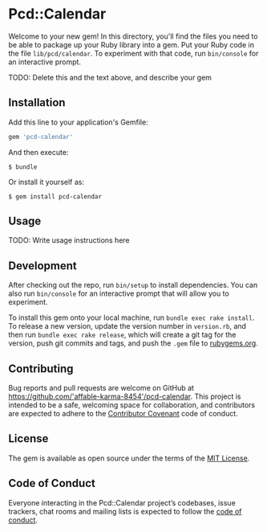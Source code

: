 # Pcd::Calendar

Welcome to your new gem! In this directory, you'll find the files you need to be able to package up your Ruby library into a gem. Put your Ruby code in the file `lib/pcd/calendar`. To experiment with that code, run `bin/console` for an interactive prompt.

TODO: Delete this and the text above, and describe your gem

## Installation

Add this line to your application's Gemfile:

```ruby
gem 'pcd-calendar'
```

And then execute:

    $ bundle

Or install it yourself as:

    $ gem install pcd-calendar

## Usage

TODO: Write usage instructions here

## Development

After checking out the repo, run `bin/setup` to install dependencies. You can also run `bin/console` for an interactive prompt that will allow you to experiment.

To install this gem onto your local machine, run `bundle exec rake install`. To release a new version, update the version number in `version.rb`, and then run `bundle exec rake release`, which will create a git tag for the version, push git commits and tags, and push the `.gem` file to [rubygems.org](https://rubygems.org).

## Contributing

Bug reports and pull requests are welcome on GitHub at https://github.com/'affable-karma-8454'/pcd-calendar. This project is intended to be a safe, welcoming space for collaboration, and contributors are expected to adhere to the [Contributor Covenant](http://contributor-covenant.org) code of conduct.

## License

The gem is available as open source under the terms of the [MIT License](https://opensource.org/licenses/MIT).

## Code of Conduct

Everyone interacting in the Pcd::Calendar project’s codebases, issue trackers, chat rooms and mailing lists is expected to follow the [code of conduct](https://github.com/'affable-karma-8454'/pcd-calendar/blob/master/CODE_OF_CONDUCT.md).
